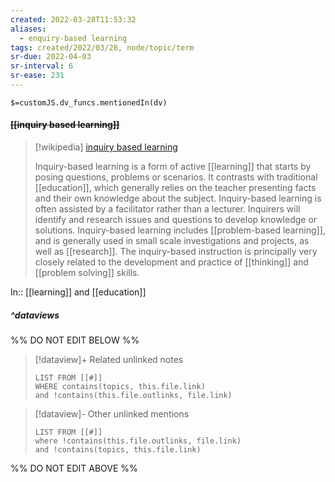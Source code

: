 ```yaml
---
created: 2022-03-28T11:53:32 
aliases:
  - enquiry-based learning
tags: created/2022/03/28, node/topic/term
sr-due: 2022-04-03
sr-interval: 6
sr-ease: 231
---
```

`$=customJS.dv_funcs.mentionedIn(dv)`

#### <s class="topic-title">[[inquiry based learning]]</s>

> [!wikipedia] [inquiry based learning](https://en.wikipedia.org/wiki/Inquiry-based%20learning)
> 
> Inquiry-based learning is a form of active [[learning]] that starts by posing questions, problems or scenarios. It contrasts with traditional [[education]], which generally relies on the teacher presenting facts and their own knowledge about the subject. Inquiry-based learning is often assisted by a facilitator rather than a lecturer. Inquirers will identify and research issues and questions to develop knowledge or solutions. Inquiry-based learning includes [[problem-based learning]], and is generally used in small scale investigations and projects, as well as [[research]]. The inquiry-based instruction is principally very closely related to the development and practice of [[thinking]] and [[problem solving]] skills.
>

In:: [[learning]] and [[education]]

##### ^dataviews

%% DO NOT EDIT BELOW %%
> [!dataview]+ Related unlinked notes
> ```dataview
> LIST FROM [[#]]
> WHERE contains(topics, this.file.link)
> and !contains(this.file.outlinks, file.link)
> ```
 
> [!dataview]- Other unlinked mentions
> ```dataview
> LIST FROM [[#]]
> where !contains(this.file.outlinks, file.link)
> and !contains(topics, this.file.link)
> ```

%% DO NOT EDIT ABOVE %%
